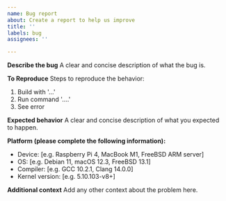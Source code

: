 ```yaml
---
name: Bug report
about: Create a report to help us improve
title: ''
labels: bug
assignees: ''

---
```


**Describe the bug**
A clear and concise description of what the bug is.

**To Reproduce**
Steps to reproduce the behavior:
1. Build with '...'
2. Run command '....'
3. See error

**Expected behavior**
A clear and concise description of what you expected to happen.

**Platform (please complete the following information):**
- Device: [e.g. Raspberry Pi 4, MacBook M1, FreeBSD ARM server]
- OS: [e.g. Debian 11, macOS 12.3, FreeBSD 13.1]
- Compiler: [e.g. GCC 10.2.1, Clang 14.0.0]
- Kernel version: [e.g. 5.10.103-v8+]

**Additional context**
Add any other context about the problem here.
